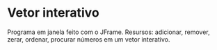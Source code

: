 # Vetor interativo

Programa em janela feito com o JFrame.
Resursos: adicionar, remover, zerar, ordenar, procurar números em um vetor interativo.
